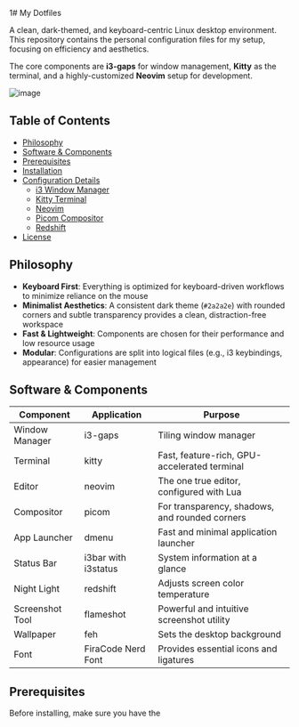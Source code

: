1# My Dotfiles

A clean, dark-themed, and keyboard-centric Linux desktop environment. This repository contains the personal configuration files for my setup, focusing on efficiency and aesthetics.

The core components are **i3-gaps** for window management, **Kitty** as the terminal, and a highly-customized **Neovim** setup for development.

![image](https://github.com/user-attachments/assets/f00c965a-7ed6-49c8-982b-18640e94a128)

## Table of Contents

- [Philosophy](#philosophy)
- [Software & Components](#software--components)
- [Prerequisites](#prerequisites)
- [Installation](#installation)
- [Configuration Details](#configuration-details)
  - [i3 Window Manager](#i3-window-manager)
  - [Kitty Terminal](#kitty-terminal)
  - [Neovim](#neovim)
  - [Picom Compositor](#picom-compositor)
  - [Redshift](#redshift)
- [License](#license)

## Philosophy

- **Keyboard First**: Everything is optimized for keyboard-driven workflows to minimize reliance on the mouse
- **Minimalist Aesthetics**: A consistent dark theme (`#2a2a2e`) with rounded corners and subtle transparency provides a clean, distraction-free workspace
- **Fast & Lightweight**: Components are chosen for their performance and low resource usage
- **Modular**: Configurations are split into logical files (e.g., i3 keybindings, appearance) for easier management

## Software & Components

| Component       | Application         | Purpose                                        |
| --------------- | ------------------- | ---------------------------------------------- |
| Window Manager  | i3-gaps             | Tiling window manager                          |
| Terminal        | kitty               | Fast, feature-rich, GPU-accelerated terminal   |
| Editor          | neovim              | The one true editor, configured with Lua       |
| Compositor      | picom               | For transparency, shadows, and rounded corners |
| App Launcher    | dmenu               | Fast and minimal application launcher          |
| Status Bar      | i3bar with i3status | System information at a glance                 |
| Night Light     | redshift            | Adjusts screen color temperature               |
| Screenshot Tool | flameshot           | Powerful and intuitive screenshot utility      |
| Wallpaper       | feh                 | Sets the desktop background                    |
| Font            | FiraCode Nerd Font  | Provides essential icons and ligatures         |

## Prerequisites

Before installing, make sure you have the
